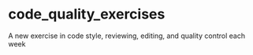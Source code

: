 # code_quality_exercises
A new exercise in code style, reviewing, editing, and quality control each week
